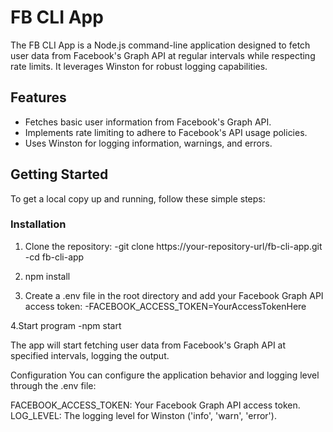 # FB CLI App

The FB CLI App is a Node.js command-line application designed to fetch user data from Facebook's Graph API at regular intervals while respecting rate limits. It leverages Winston for robust logging capabilities.

## Features

- Fetches basic user information from Facebook's Graph API.
- Implements rate limiting to adhere to Facebook's API usage policies.
- Uses Winston for logging information, warnings, and errors.

## Getting Started

To get a local copy up and running, follow these simple steps:

### Installation

1. Clone the repository:
   -git clone https://your-repository-url/fb-cli-app.git
   -cd fb-cli-app
   
2. npm install

3. Create a .env file in the root directory and add your Facebook Graph API access token:
   -FACEBOOK_ACCESS_TOKEN=YourAccessTokenHere

4.Start program
  -npm start

The app will start fetching user data from Facebook's Graph API at specified intervals, logging the output.

Configuration
You can configure the application behavior and logging level through the .env file:

FACEBOOK_ACCESS_TOKEN: Your Facebook Graph API access token.
LOG_LEVEL: The logging level for Winston ('info', 'warn', 'error').
